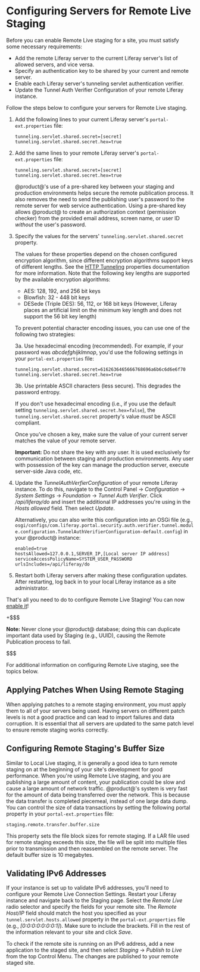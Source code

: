 # Configuring Servers for Remote Live Staging

Before you can enable Remote Live staging for a site, you must satisfy some
necessary requirements:

- Add the remote Liferay server to the current Liferay server's list of allowed
  servers, and vice versa.
- Specify an authentication key to be shared by your current and remote server.
- Enable each Liferay server's tunneling servlet authentication verifier.
- Update the Tunnel Auth Verifier Configuration of your remote Liferay instance.

Follow the steps below to configure your servers for Remote Live staging.

1.  Add the following lines to your current Liferay server's
    `portal-ext.properties` file:

        tunneling.servlet.shared.secret=[secret]
        tunneling.servlet.shared.secret.hex=true

2.  Add the same lines to your remote Liferay server's `portal-ext.properties`
    file:

        tunneling.servlet.shared.secret=[secret]
        tunneling.servlet.shared.secret.hex=true

    @product@'s use of a pre-shared key between your staging and production
    environments helps secure the remote publication process. It also removes
    the need to send the publishing user's password to the remote server for web
    service authentication. Using a pre-shared key allows @product@ to create an
    authorization context (permission checker) from the provided email address,
    screen name, or user ID *without* the user's password.

3.  Specify the values for the servers' `tunneling.servlet.shared.secret`
    property.

    The values for these properties depend on the chosen configured encryption
    algorithm, since different encryption algorithms support keys of different
    lengths. See the
    [HTTP Tunneling](@platform-ref@/7.1-latest/propertiesdoc/portal.properties.html#HTTP%20Tunneling)
    properties documentation for more information. Note that the following key
    lengths are supported by the available encryption algorithms:

    - AES: 128, 192, and 256 bit keys
    - Blowfish: 32 - 448 bit keys
    - DESede (Triple DES): 56, 112, or 168 bit keys (However, Liferay places an
      artificial limit on the minimum key length and does not support the 56 bit
      key length)

    To prevent potential character encoding issues, you can use one of the
    following two strategies:

    3a. Use hexadecimal encoding (recommended). For example, if your password
       was *abcdefghijklmnop*, you'd use the following settings in your
       `portal-ext.properties` file:

        tunneling.servlet.shared.secret=6162636465666768696a6b6c6d6e6f70
        tunneling.servlet.shared.secret.hex=true

    3b. Use printable ASCII characters (less secure). This degrades the password
       entropy.

    If you don't use hexadecimal encoding (i.e., if you use the default setting
    `tunneling.servlet.shared.secret.hex=false`), the
    `tunneling.servlet.shared.secret` property's value *must* be ASCII
    compliant.

    Once you've chosen a key, make sure the value of your current server matches
    the value of your remote server.

    **Important:** Do not share the key with any user. It is used exclusively
    for communication between staging and production environments. Any user with
    possession of the key can manage the production server, execute server-side
    Java code, etc.

4.  Update the *TunnelAuthVerfierConfiguration* of your remote Liferay instance.
    To do this, navigate to the Control Panel &rarr; *Configuration* &rarr;
    *System Settings* &rarr; *Foundation* &rarr; *Tunnel Auth Verifier*. Click
    */api/liferay/do* and insert the additional IP addresses you're using in the
    *Hosts allowed* field. Then select *Update*.

    Alternatively, you can also write this configuration into an OSGi file (e.g.,
    `osgi/configs/com.liferay.portal.security.auth.verifier.tunnel.module.configuration.TunnelAuthVerifierConfiguration-default.config`)
    in your @product@ instance:

        enabled=true
        hostsAllowed=127.0.0.1,SERVER_IP,[Local server IP address]
        serviceAccessPolicyName=SYSTEM_USER_PASSWORD
        urlsIncludes=/api/liferay/do

5.  Restart both Liferay servers after making these configuration updates. After
    restarting, log back in to your local Liferay instance as a site
    administrator.

That's all you need to do to configure Remote Live Staging! You can now
[enable it](/discover/portal/-/knowledge_base/7-1/enabling-remote-live-staging)!

+$$$

**Note:** Never clone your @product@ database; doing this can duplicate
important data used by Staging (e.g., UUID), causing the Remote Publication
process to fail.

$$$

For additional information on configuring Remote Live staging, see the topics
below.

## Applying Patches When Using Remote Staging

When applying patches to a remote staging environment, you must apply them to
all of your servers being used. Having servers on different patch levels is not
a good practice and can lead to import failures and data corruption. It is
essential that all servers are updated to the same patch level to ensure remote
staging works correctly.

## Configuring Remote Staging's Buffer Size

Similar to Local Live staging, it is generally a good idea to turn remote
staging on at the beginning of your site's development for good performance.
When you're using Remote Live staging, and you are publishing a large amount of
content, your publication could be slow and cause a large amount of network
traffic. @product@'s system is very fast for the amount of data being
transferred over the network. This is because the data transfer is completed
piecemeal, instead of one large data dump. You can control the size of data
transactions by setting the following portal property in your
`portal-ext.properties` file:

    staging.remote.transfer.buffer.size

This property sets the file block sizes for remote staging. If a LAR file used
for remote staging exceeds this size, the file will be split into multiple files
prior to transmission and then reassembled on the remote server. The default
buffer size is 10 megabytes.

## Validating IPv6 Addresses

If your instance is set up to validate IPv6 addresses, you'll need to configure
your Remote Live Connection Settings. Restart your Liferay instance and navigate
back to the Staging page. Select the *Remote Live* radio selector and specify
the fields for your remote site. The *Remote Host/IP* field should match the
host you specified as your `tunnel.servlet.hosts.allowed` property in the
`portal-ext.properties` file (e.g., *[0:0:0:0:0:0:0:1]*). Make sure to include
the brackets. Fill in the rest of the information relevant to your site and
click *Save*.

To check if the remote site is running on an IPv6 address, add a new application
to the staged site, and then select *Staging* &rarr; *Publish to Live* from the
top Control Menu. The changes are published to your remote staged site.
